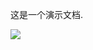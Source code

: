 这是一个演示文档.

<img src="https://aispeechfe.github.io/docs/前端/imgs/images.jpg" style="max-width:100%;">
